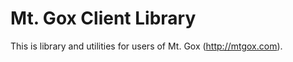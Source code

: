 Mt. Gox Client Library
======================

This is library and utilities for users of Mt. Gox (http://mtgox.com).

